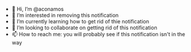 - 👋 Hi, I’m @aconamos
- 👀 I’m interested in removing this notification
- 🌱 I’m currently learning how to get rid of thie notification
- 💞️ I’m looking to collaborate on getting rid of this notification
- 📫 How to reach me: you will probably see if this notification isn't in the way

<!---
aconamos/aconamos is a ✨ special ✨ repository because its `README.md` (this file) appears on your GitHub profile.
You can click the Preview link to take a look at your changes.
--->
